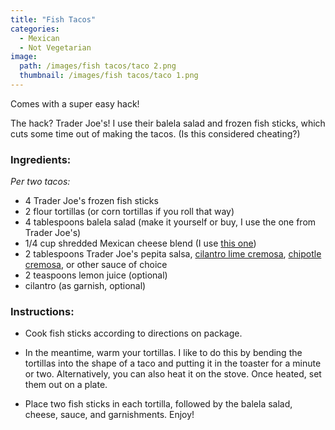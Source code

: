 ```yaml
---
title: "Fish Tacos"
categories:
  - Mexican
  - Not Vegetarian
image:
  path: /images/fish tacos/taco 2.png
  thumbnail: /images/fish tacos/taco 1.png
---
```



Comes with a super easy hack!

The hack? Trader Joe's! I use their balela salad and frozen fish sticks, which cuts some time out of making the tacos. (Is this considered cheating?)

### Ingredients:

_Per two tacos:_

* 4 Trader Joe's frozen fish sticks
* 2 flour tortillas (or corn tortillas if you roll that way)
* 4 tablespoons balela salad (make it yourself or buy, I use the one from Trader Joe's)
* 1/4 cup shredded Mexican cheese blend (I use [this one](https://www.kroger.com/p/old-el-paso-mexico-style-4-cheese-blend-shredded-cheese/0007592530693))
* 2 tablespoons Trader Joe's pepita salsa, [cilantro lime cremosa](https://www.kroger.com/p/herdez-medium-cilantro-lime-salsa-cremosa/0007287887018), [chipotle cremosa](https://www.kroger.com/p/herdez-medium-chipotle-salsa-cremosa/0007287887038), or other sauce of choice
* 2 teaspoons lemon juice (optional)
* cilantro (as garnish, optional)



### Instructions:

* Cook fish sticks according to directions on package.

* In the meantime, warm your tortillas. I like to do this by bending the tortillas into the shape of a taco and putting it in the toaster for a minute or two. Alternatively, you can also heat it on the stove. Once heated, set them out on a plate.

* Place two fish sticks in each tortilla, followed by the balela salad, cheese, sauce, and garnishments. Enjoy!


